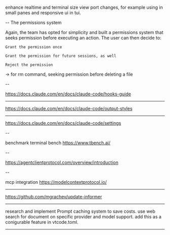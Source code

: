 enhance realtime and terminal size view port changes, for example using in small panes and responsive ui in tui.

--
The permissions system

Again, the team has opted for simplicity and built a permissions system that seeks permission before executing an action. The user can then decide to:

    Grant the permission once

    Grant the permission for future sessions, as well

    Reject the permission

-> for rm command, seeking permission before deleting a file

--

<https://docs.claude.com/en/docs/claude-code/hooks-guide>

---

<https://docs.claude.com/en/docs/claude-code/output-styles>

---

<https://docs.claude.com/en/docs/claude-code/settings>

--

benchmark terminal bench
<https://www.tbench.ai/>

--

<https://agentclientprotocol.com/overview/introduction>

--

mcp integration
<https://modelcontextprotocol.io/>

---

<https://github.com/mgrachev/update-informer>

---

research and implement Prompt caching system to save costs. use web search for document on specific provider and model support. add this as a conigurable feature in vtcode.toml.

---
